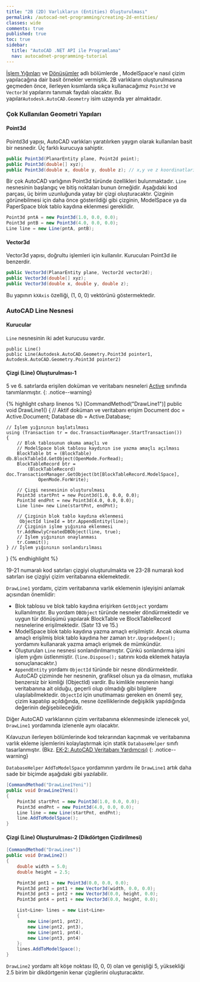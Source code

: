 ```yaml
---
title: "2B (2D) Varlıkların (Entities) Oluşturulması"
permalink: /autocad-net-programming/creating-2d-entities/
classes: wide
comments: true
published: true
toc: true
sidebar:
  title: "AutoCAD .NET API ile Programlama"
  nav: autocadnet-programming-tutorial
---
```


[İşlem Yığınları](/autocad-net-programming/autocad-net-transactions/) ve [Dönüşümler](/autocad-net-programming/transformations/) adlı bölümlerde , ModelSpace'e nasıl çizim yapılacağına dair basit örnekler vermiştik. 2B varlıkların oluşturulmasına geçmeden önce, ilerleyen kısımlarda sıkça kullanacağımız `Point3d` ve `Vector3d` yapılarını tanımak faydalı olacaktır. Bu yapılar`Autodesk.AutoCAD.Geometry` isim uzayında yer almaktadır.

### Çok Kullanılan Geometri Yapıları

#### Point3d

Pointd3d yapısı, AutoCAD varlıkları yaratılırken yaygın olarak kullanılan basit bir nesnedir. Üç farklı kurucuya sahiptir.

```c#
public Point3d(PlanarEntity plane, Point2d point);
public Point3d(double[] xyz);
public Point3d(double x, double y, double z); // x,y ve z koordinatları ile 3B bir nokta oluşturur
```

Bir çok AutoCAD varlığının Point3d türünde özellikleri bulunmaktadır. `Line` nesnesinin başlangıç ve bitiş noktaları bunun örneğidir. Aşağıdaki kod parçası, üç birim uzunluğunda yatay bir çizgi oluşturacaktır. Çizginin görünebilmesi için daha önce gösterildiği gibi çizginin, ModelSpace ya da PaperSpace blok tablo kaydına eklenmesi gereklidir.

```c#
Point3d pntA = new Point3d(1.0, 0.0, 0.0);
Point3d pntB = new Point3d(4.0, 0.0, 0.0);
Line line = new Line(pntA, pntB);
```

#### Vector3d

Vector3d yapısı, doğrultu işlemleri için kullanılır. Kurucuları Point3d ile benzerdir.

```c#
public Vector3d(PlanarEntity plane, Vector2d vector2d);
public Vector3d(double[] xyz);
public Vector3d(double x, double y, double z);
```

Bu yapının `kXAxis` özelliği, (1, 0, 0)  vektörünü göstermektedir.

### AutoCAD Line Nesnesi

#### Kurucular

`Line` nesnesinin iki adet kurucusu vardır.

```
public Line()
public Line(Autodesk.AutoCAD.Geometry.Point3d pointer1, Autodesk.AutoCAD.Geometry.Point3d pointer2)
```

#### Çizgi (Line) Oluşturulması-1

5 ve 6. satırlarda erişilen doküman ve veritabanı nesneleri [Active](/autocad-net-programming/runtime-active-helper/) sınıfında tanımlanmıştır.
{: .notice--warning}

{% highlight csharp linenos %}
[CommandMethod("DrawLine1")]
public void DrawLine1()
{
	// Aktif doküman ve veritabanı erişim
	Document doc = Active.Document;
	Database db = Active.Database;

	// İşlem yığınının başlatılması
	using (Transaction tr = doc.TransactionManager.StartTransaction())
	{
		// Blok tablosunun okuma amaçlı ve
		// ModelSpace blok tablosu kaydının ise yazma amaçlı açılması 
		BlockTable bt = (BlockTable) db.BlockTableId.GetObject(OpenMode.ForRead);
		BlockTableRecord btr =
			(BlockTableRecord) doc.TransactionManager.GetObject(bt[BlockTableRecord.ModelSpace],
				OpenMode.ForWrite);
	
		// Çizgi nesnesinin oluşturulması
		Point3d startPnt = new Point3d(1.0, 0.0, 0.0);
		Point3d endPnt = new Point3d(4.0, 0.0, 0.0);
		Line line= new Line(startPnt, endPnt);
	
		// Çizginin blok tablo kaydına eklenmesi
		 ObjectId lineId = btr.AppendEntity(line);
		// Çizginin işlme yığınına eklenmesi
		tr.AddNewlyCreatedDBObject(line, true);
		// İşlem yığınının onaylanması
		tr.Commit();
	} // İşlem yığınının sonlandırılması
}
{% endhighlight %}

19-21 numaralı kod satırları çizgiyi oluşturulmakta ve 23-28 numaralı kod satırları ise çizgiyi çizim veritabanına eklemektedir.

`DrawLine1` yordamı, çizim veritabanına varlık eklemenin işleyişini anlamak açısından önemlidir:

- Blok tablosu ve blok tablo kaydına erişirken `GetObject` yordamı kullanılmıştır. Bu yordam `DBObject` türünde nesneler döndürmektedir ve uygun tür dönüşümü yapılarak BlockTable ve BlockTableRecord nesnelerine erişilmektedir. (Satır 13 ve 15.)
- ModelSpace blok tablo kaydına yazma amaçlı erişilmiştir. Ancak okuma amaçlı erişilmiş blok tablo kaydına her zaman `btr.UpgradeOpen();` yordamını kullanarak yazma amaçlı erişmek de mümkündür.
- Oluşturulan `Line` nesnesi sonlandırılmamıştır. Çünkü sonlandırma işini işlem yığını üstlenmiştir. (`line.Dispose();` satırını koda eklemek hatayla sonuçlanacaktır.)
- `AppendEntity` yordamı `ObjectId` türünde bir nesne döndürmektedir. AutoCAD çiziminde her nesnenin, grafiksel olsun ya da olmasın, mutlaka benzersiz bir kimliği (ObjectId) vardir. Bu kimlikle nesnenin hangi veritabanına ait olduğu, geçerli olup olmadığı gibi bilgilere ulaşılabilmektedir. `ObjectId` için unutlmaması gereken en önemli şey, çizim kapatılıp açıldığında, nesne özelliklerinde değişiklik yapıldığında değerinin değişebileceğidir.

Diğer AutoCAD varlıklarının çizim veritabanına eklenmesinde izlenecek yol, `DrawLine1` yordamında izlenenle aynı olacaktır. 

Kılavuzun ilerleyen bölümlerinde kod tekrarından kaçınmak ve veritabanına varlık ekleme işlemlerini kolaylaştırmak için statik `DatabaseHelper` sınıfı tasarlanmıştır. (Bkz. [EK-2: AutoCAD Veritabanı Yardımcısı)](/autocad-net-programming/databese-helper/)
{: .notice--warning}

`DatabaseHelper` `AddToModelSpace` yordamının yardımı ile `DrawLine1` artık daha sade bir biçimde aşağıdaki gibi yazılabilir.

```c#
[CommandMethod("DrawLine1Yeni")]
public void DrawLine1Yeni()
{
	Point3d startPnt = new Point3d(1.0, 0.0, 0.0);
	Point3d endPnt = new Point3d(4.0, 0.0, 0.0);
	Line line = new Line(startPnt, endPnt);
	line.AddToModelSpace();
}
```

#### Çizgi (Line) Oluşturulması-2 (Dikdörtgen Çizdirilmesi)

```c#
[CommandMethod("DrawLines")]
public void DrawLine2()
{
	double width = 5.0;
	double height = 2.5;

	Point3d pnt1 = new Point3d(0.0, 0.0, 0.0);
	Point3d pnt2 = pnt1 + new Vector3d(width, 0.0, 0.0);
	Point3d pnt3 = pnt2 + new Vector3d(0.0, height, 0.0);
	Point3d pnt4 = pnt1 + new Vector3d(0.0, height, 0.0);

	List<Line> lines = new List<Line>
	{
		new Line(pnt1, pnt2),
		new Line(pnt2, pnt3),
		new Line(pnt1, pnt4),
		new Line(pnt3, pnt4)
	};
	lines.AddToModelSpace();
}
```

`DrawLine2` yordamı alt köşe noktası (0, 0, 0) olan ve genişliği 5, yüksekliği 2.5 birim bir dikdörtgenin kenar çizgilerini oluşturacaktır.
